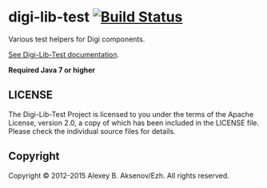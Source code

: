 digi-lib-test [![Build Status](https://travis-ci.org/ezh/digi-lib-test.png?branch=master)](https://travis-ci.org/ezh/digi-lib-test)
=============

Various test helpers for Digi components.

[See Digi-Lib-Test documentation](http://ezh.github.io/digi-lib-test/).

__Required Java 7 or higher__

LICENSE
-------

The Digi-Lib-Test Project is licensed to you under the terms of
the Apache License, version 2.0, a copy of which has been
included in the LICENSE file.
Please check the individual source files for details.

Copyright
---------

Copyright © 2012-2015 Alexey B. Aksenov/Ezh. All rights reserved.

